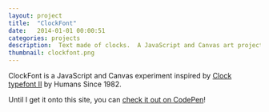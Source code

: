 ```yaml
---
layout: project
title:  "ClockFont"
date:   2014-01-01 00:00:51
categories: projects
description:  Text made of clocks.  A JavaScript and Canvas art project.
thumbnail: clockfont.png
---
```

ClockFont is a JavaScript and Canvas experiment inspired by [Clock typefont II][clockfont-site] by Humans Since 1982.

Until I get it onto this site, you can [check it out on CodePen][codepen]!

[clockfont-site]: http://vimeo.com/15057205
[codepen]: http://codepen.io/ferronsays/full/nrokB
